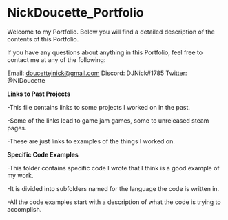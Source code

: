 # NickDoucette_Portfolio
Welcome to my Portfolio. Below you will find a detailed description of the contents of this Portfolio.

If you have any questions about anything in this Portfolio, feel free to contact me at any of the following:

Email: doucettejnick@gmail.com
Discord: DJNick#1785
Twitter: @NIDoucette

**Links to Past Projects**

-This file contains links to some projects I worked on in the past.

-Some of the links lead to game jam games, some to unreleased steam pages.

-These are just links to examples of the things I worked on.

**Specific Code Examples**

-This folder contains specific code I wrote that I think is a good example of my work.

-It is divided into subfolders named for the language the code is written in.

-All the code examples start with a description of what the code is trying to accomplish.